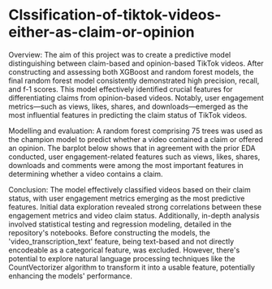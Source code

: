 # Clssification-of-tiktok-videos-either-as-claim-or-opinion
Overview:
     The aim of this project was to create a predictive model distinguishing between claim-based and opinion-based TikTok videos. After constructing and assessing both XGBoost and random forest models, the final random forest model consistently demonstrated high precision, recall, and f-1 scores. This model effectively identified crucial features for differentiating claims from opinion-based videos. Notably, user engagement metrics—such as views, likes, shares, and downloads—emerged as the most influential features in predicting the claim status of TikTok videos.
     
Modelling and evaluation:
      A random forest comprising 75 trees was used as the champion model to predict whether a video contained a claim or offered an opinion. The barplot below shows that in agreement with the prior EDA conducted, user engagement-related features such as views, likes, shares, downloads and comments were among the most important features in determining whether a video contains a claim.
     
Conclusion:
      The model effectively classified videos based on their claim status, with user engagement metrics emerging as the most predictive features. Initial data exploration revealed strong correlations between these engagement metrics and video claim status. Additionally, in-depth analysis involved statistical testing and regression modeling, detailed in the repository's notebooks. Before constructing the models, the 'video_transcription_text' feature, being text-based and not directly encodeable as a categorical feature, was excluded. However, there's potential to explore natural language processing techniques like the CountVectorizer algorithm to transform it into a usable feature, potentially enhancing the models' performance.






